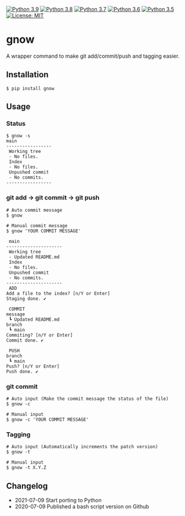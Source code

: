 [![Python 3.9](https://github.com/addshlab/gnow/actions/workflows/python39.yml/badge.svg)](https://github.com/addshlab/gnow/actions/workflows/python39.yml)
[![Python 3.8](https://github.com/addshlab/gnow/actions/workflows/python38.yml/badge.svg)](https://github.com/addshlab/gnow/actions/workflows/python38.yml)
[![Python 3.7](https://github.com/addshlab/gnow/actions/workflows/python37.yml/badge.svg)](https://github.com/addshlab/gnow/actions/workflows/python37.yml)
[![Python 3.6](https://github.com/addshlab/gnow/actions/workflows/python36.yml/badge.svg)](https://github.com/addshlab/gnow/actions/workflows/python36.yml)
[![Python 3.5](https://github.com/addshlab/gnow/actions/workflows/python35.yml/badge.svg)](https://github.com/addshlab/gnow/actions/workflows/python35.yml)
[![License: MIT](https://img.shields.io/badge/License-MIT-yellow.svg)](https://opensource.org/licenses/MIT)

# gnow

A wrapper command to make git add/commit/push and tagging easier.

## Installation

```
$ pip install gnow
```

## Usage

### Status

```
$ gnow -s
main
-----------------
 Working tree
 - No files.
 Index
 - No files.
 Unpushed commit
 - No commits.
-----------------
```

### git add -> git commit -> git push

```
# Auto commit message
$ gnow

# Manual commit message
$ gnow 'YOUR COMMIT MESSAGE'

 main
---------------------
 Working tree
 - Updated README.md
 Index
 - No files.
 Unpushed commit
 - No commits.
---------------------
 ADD
Add a file to the index? [n/Y or Enter]
Staging done. ✔

 COMMIT
message
 ┗ Updated README.md
branch
 ┗ main
Commiting? [n/Y or Enter]
Commit done. ✔

 PUSH
branch
 ┗ main
Push? [n/Y or Enter]
Push done. ✔
```

### git commit

```
# Auto input (Make the commit message the status of the file)
$ gnow -c

# Manual input
$ gnow -c 'YOUR COMMIT MESSAGE'
```

### Tagging

```
# Auto input (Automatically increments the patch version)
$ gnow -t

# Manual input
$ gnow -t X.Y.Z
```

## Changelog

- 2021-07-09 Start porting to Python
- 2020-07-09 Published a bash script version on Github
